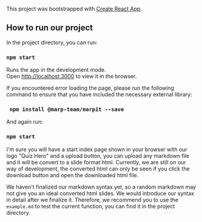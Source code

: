 This project was bootstrapped with [Create React App](https://github.com/facebook/create-react-app).

## How to run our project

In the project directory, you can run:

### `npm start`

Runs the app in the development mode.<br />
Open [http://localhost:3000](http://localhost:3000) to view it in the browser.

If you encountered error loading the page, please run the following command to ensure that you have included the necessary external library: 

### ` npm install @marp-team/marpit --save`

And again run:

### `npm start`

I'm sure you will have a start index page shown in your browser with our logo "Quiz Hero" and a upload button, you can upload any markdown file and it will be convert to a slide format html. Currently, we are still on our way of development, the converted html can only be seen if you click the download button and open the downloaded html file.

We haven't finalized our markdown syntax yet, so a random markdown may not give you an ideal converted html slides. We would introduce our syntax in detail after we finalize it. Therefore, we recommend you to use the `example.md` to test the current function, you can find it in the project directory.
